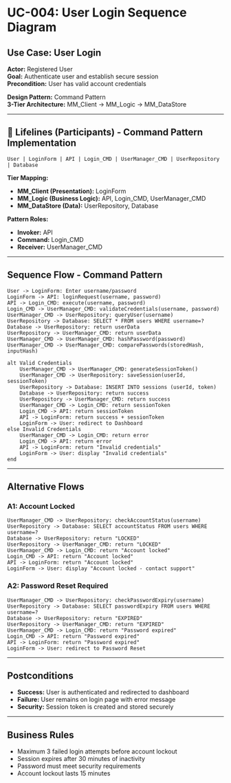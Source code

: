 # UC-004: User Login Sequence Diagram

## Use Case: User Login
**Actor:** Registered User  
**Goal:** Authenticate user and establish secure session  
**Precondition:** User has valid account credentials  

**Design Pattern:** Command Pattern  
**3-Tier Architecture:** MM_Client → MM_Logic → MM_DataStore

---

## 🎯 **Lifelines (Participants) - Command Pattern Implementation**

```
User | LoginForm | API | Login_CMD | UserManager_CMD | UserRepository | Database
```

**Tier Mapping:**
- **MM_Client (Presentation):** LoginForm
- **MM_Logic (Business Logic):** API, Login_CMD, UserManager_CMD
- **MM_DataStore (Data):** UserRepository, Database

**Pattern Roles:**
- **Invoker:** API
- **Command:** Login_CMD
- **Receiver:** UserManager_CMD

---

## Sequence Flow - Command Pattern

```
User -> LoginForm: Enter username/password
LoginForm -> API: loginRequest(username, password)
API -> Login_CMD: execute(username, password)
Login_CMD -> UserManager_CMD: validateCredentials(username, password)
UserManager_CMD -> UserRepository: queryUser(username)
UserRepository -> Database: SELECT * FROM users WHERE username=?
Database -> UserRepository: return userData
UserRepository -> UserManager_CMD: return userData
UserManager_CMD -> UserManager_CMD: hashPassword(password)
UserManager_CMD -> UserManager_CMD: comparePasswords(storedHash, inputHash)

alt Valid Credentials
    UserManager_CMD -> UserManager_CMD: generateSessionToken()
    UserManager_CMD -> UserRepository: saveSession(userId, sessionToken)
    UserRepository -> Database: INSERT INTO sessions (userId, token)
    Database -> UserRepository: return success
    UserRepository -> UserManager_CMD: return success
    UserManager_CMD -> Login_CMD: return sessionToken
    Login_CMD -> API: return sessionToken
    API -> LoginForm: return success + sessionToken
    LoginForm -> User: redirect to Dashboard
else Invalid Credentials
    UserManager_CMD -> Login_CMD: return error
    Login_CMD -> API: return error
    API -> LoginForm: return "Invalid credentials"
    LoginForm -> User: display "Invalid credentials"
end
```

---

## Alternative Flows

### A1: Account Locked
```
UserManager_CMD -> UserRepository: checkAccountStatus(username)
UserRepository -> Database: SELECT accountStatus FROM users WHERE username=?
Database -> UserRepository: return "LOCKED"
UserRepository -> UserManager_CMD: return "LOCKED"
UserManager_CMD -> Login_CMD: return "Account locked"
Login_CMD -> API: return "Account locked"
API -> LoginForm: return "Account locked"
LoginForm -> User: display "Account locked - contact support"
```

### A2: Password Reset Required
```
UserManager_CMD -> UserRepository: checkPasswordExpiry(username)
UserRepository -> Database: SELECT passwordExpiry FROM users WHERE username=?
Database -> UserRepository: return "EXPIRED"
UserRepository -> UserManager_CMD: return "EXPIRED"
UserManager_CMD -> Login_CMD: return "Password expired"
Login_CMD -> API: return "Password expired"
API -> LoginForm: return "Password expired"
LoginForm -> User: redirect to Password Reset
```

---

## Postconditions
- **Success:** User is authenticated and redirected to dashboard
- **Failure:** User remains on login page with error message
- **Security:** Session token is created and stored securely

---

## Business Rules
- Maximum 3 failed login attempts before account lockout
- Session expires after 30 minutes of inactivity
- Password must meet security requirements
- Account lockout lasts 15 minutes
